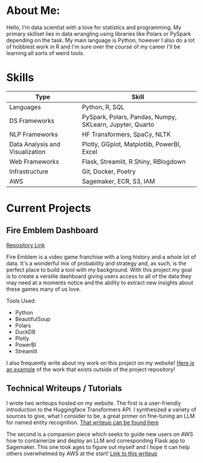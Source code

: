 # About Me:

Hello, I'm data scientist with a love for statistics and programming. My primary skillset lies in data wrangling using libraries like Polars or PySpark depending on the task. My main language is Python, however I also do a lot of hobbiest work in R and I'm sure over the course of my career I'll be learning all sorts of weird tools. 

# Skills

| Type                            | Skill                                               |
|---------------------------------|-----------------------------------------------------|
| Languages                       | Python, R, SQL                                      |
| DS Frameworks                   | PySpark, Polars, Pandas, Numpy, SKLearn, Jupyter, Quarto     |
| NLP Frameworks                  | HF Transformers, SpaCy, NLTK                        |
| Data Analysis and Visualization | Plotly, GGplot, Matplotlib, PowerBI, Excel          |
| Web Frameworks                  | Flask, Streamlit, R Shiny, RBlogdown                |
| Infrastructure                  | Git, Docker, Poetry                                 |
| AWS                             | Sagemaker, ECR, S3, IAM                             |

# Current Projects

## Fire Emblem Dashboard

[Repository Link](https://github.com/blamson/fire_emblem_app)

Fire Emblem is a video game franchise with a long history and a whole lot of data. It's a wonderful mix of probability and strategy and, as such, is the perfect place to build a tool with my background. With this project my goal is to create a verstile dashboard giving users access to all of the data they may need at a moments notice and the ability to extract new insights about these games many of us love.

Tools Used:
- Python
- BeautifulSoup
- Polars
- DuckDB
- Plotly
- PowerBI
- Streamlit

I also frequently write about my work on this project on my website! [Here is an example](https://bradylamson.com/p/fire-emblem-project-semantic-model-architecting-and-dashboarding-in-powerbi/) of the work that exists outside of the project repository! 

## Technical Writeups / Tutorials

I wrote two writeups hosted on my website. The first is a user-friendly introduction to the Huggingface Transformers API. I synthesized a variety of sources to give, what I consider to be, a great primer on fine-tuning an LLM for named entity recognition. [That writeup can be found here](https://bradylamson.com/p/named-entity-recognition-a-transformers-tutorial/)

The second is a companion piece which seeks to guide new users on AWS how to containerize and deploy an LLM and corresponding Flask app to Sagemaker. This one took ages to figure out myself and I hope it can help others overwhelmed by AWS at the start! [Link to this writeup](https://bradylamson.com/p/tutorial-deploying-custom-inference-application-to-aws-sagemaker/)

